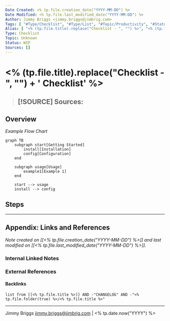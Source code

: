 ```yaml
---
Date Created: <% tp.file.creation_date("YYYY-MM-DD") %>
Date Modified: <% tp.file.last_modified_date("YYYY-MM-DD") %>
Author: Jimmy Briggs <jimmy.briggs@jimbrig.com>
Tags: [ "#Type/Checklist", "#Type/List", "#Topic/Productivity", "#Status/WIP"  ]
Alias: [ "<% (tp.file.title).replace("Checklist - ", "") %>", "<% (tp.file.title).replace("Checklist - ", "") + ' Checklist' %>" ]
Type: Checklist
Topic: Unknown
Status: WIP
Sources: []
---
```


# <% (tp.file.title).replace("Checklist - ", "") + ' Checklist' %>

> [!SOURCE] Sources:
> - 

## Overview

<!-- [TOC] -->

*Example Flow Chart*

```mermaid
graph TB
	subgraph start[Getting Started]
		install[Installation]
		config[Configuration]
	end
	
	subgraph usage[Usage]
		example1[Example 1]
	end
	
	start --> usage
	install --> config	
```


## Steps



***

## Appendix: Links and References

*Note created on [[<% tp.file.creation_date("YYYY-MM-DD") %>]] and last modified on [[<% tp.file.last_modified_date("YYYY-MM-DD") %>]].*

### Internal Linked Notes

### External References

#### Backlinks

```dataview
list from [[<% tp.file.title %>]] AND -"CHANGELOG" AND -"<% tp.file.folder(true) %>/<% tp.file.title %>"
```


***

Jimmy Briggs <jimmy.briggs@jimbrig.com> | <% tp.date.now("YYYY") %>